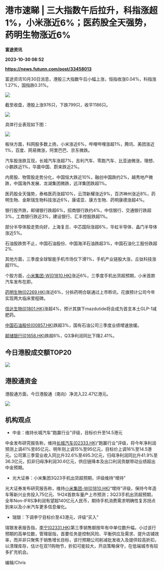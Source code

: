 # 港市速睇 | 三大指数午后拉升，科指涨超1%，小米涨近6%；医药股全天强势，药明生物涨近6%
**富途资讯**

**2023-10-30 08:52**

**https://news.futunn.com/post/33458013**

富途资讯10月30日消息，港股三大指数午后小幅上涨，恒指收涨0.04%，科指涨1.27%，国指跌0.31%。

![](https://postimg.futunn.com/1698653367108768397678.png)

截至收盘，港股上涨976只，下跌799只，收平1186只。

![](https://postimg.futunn.com/16986534101583278552082.png)

具体行业表现如下图：

![](https://postimg.futunn.com/16986535331398893422806.jpeg)

板块方面，科网股多数上扬，小米涨近6%，哔哩哔哩涨超1%，腾讯、美团涨近1%，百度、网易微涨，阿里巴巴、京东微跌。

汽车股涨跌互现，长城汽车涨超7%，吉利汽车、零跑汽车、比亚迪微涨，理想、小鹏跌近1%，华晨中国、蔚来跌近2%。

内房股、物管股走势分化，中国恒大跌近10%，融创中国跌约2%，越秀地产微跌，中国海外发展、龙湖集团微跌，远洋集团跌超1%。

医药股全天强势，泰格医药涨超10%，云顶新耀涨近9%，百济神州涨近8%，药明生物、金斯瑞生物科技涨近6%，康诺亚、康方生物、药明康德涨超4%。

银行股齐跌，邮储银行跌超6%，招商银行跌约4%，中信银行、交通银行跌超3%，工商银行跌近3%，建设银行、汇丰控股跌超1%。

部分半导体股走势向好，上海复旦、中芯国际涨超6%，华虹半导体、晶门半导体涨近5%。

石油股跌势不止，中国石油股份、中国海洋石油跌超3%，中国石油化工股份跌超2%.

其他方面，三季度全球智能手机市场仅下滑1%，手机产业链股大涨，丘钛科技涨超11%。

个股方面，[小米集团-W(01810.HK)](https://www.futunn.com/quote/stock?m=hk&code=01810)涨近6%，三季度手机出货超预期，小米首款汽车发布在即。

[药明生物(02269.HK)](https://www.futunn.com/quote/stock?m=hk&code=02269)涨近6%，分拆药明合联通过上市聆讯，花旗预计公司今年实现两大临床里程碑。

[信达生物(01801.HK)](https://www.futunn.com/quote/stock?m=hk&code=01801)涨超4%，预计其旗下mazdutide将会成为首支本土GLP-1减肥药。

[中国石油股份(00857.HK)](https://www.futunn.com/quote/stock?m=hk&code=00857)跌超3%，国有石油公司三季度业绩增速放缓。

[邮储银行(01658.HK)](https://www.futunn.com/quote/stock?m=hk&code=01658)跌超6%，Q3净利润同比下降2.41%。

今日港股成交额TOP20
------------

![](https://postimg.futunn.com/16986547851885707260492.png)

港股通资金
-----

港股通方面，今日港股通（南向）净流入22.47亿港元。

![](https://postimg.futunn.com/16986539630083164304245.png)

机构观点
----

*   中金：维持长城汽车“跑赢行业”评级，目标价升至14.5港元
    

中金发布研究报告称，维持[长城汽车(02333.HK)](https://www.futunn.com/quote/stock?m=hk&code=02333)“跑赢行业”评级，将今年净利润预测上调41%至85亿元、明年则上调15%至95亿元，目标价上调16%至14.5港元。公司第三季营业收入同比升32.6%至495.3亿元，归母净利润同比升41.9%至36.3亿元，扣非归母净利润30.6亿元，供应链降本及出口利润贡献带动业绩超出中金预期。

*   光大证券：小米集团3Q23手机出货超预期，评级维持“增持”
    

光大证券发布研究报告称，维持[小米集团-W(01810.HK)](https://www.futunn.com/quote/stock?m=hk&code=01810)“增持”评级，保持今年造车等新兴业务投入75亿元、1H24首款车量产上市预测；3Q23手机出货超预期，全年Non-IFRS净利润有望超140亿元人民币，期待手机消费需求明确性复苏拐点到来以及小米汽车更多信息催化。

*   瑞银：下调李宁目标价至43港元，评级“买入”
    

瑞银发表报告指，[李宁(02331.HK)](https://www.futunn.com/quote/stock?m=hk&code=02331)第三季销售额按年有中单位数升幅，小过该行预期的高单位数，管理层指，首要任务是控制风险、平衡供应及需求、提升店铺效率，而并非只聚焦于销售增长目标，该行预期公司削减批发收入及提供较高折扣，以清理库存，估计在双11购物节，折扣可能较大，开店策略保守，在低端城市有较多扩充机会。

编辑/Chris